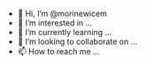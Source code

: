 - 👋 Hi, I’m @morinewicem
- 👀 I’m interested in ...
- 🌱 I’m currently learning ...
- 💞️ I’m looking to collaborate on ...
- 📫 How to reach me ...

<!---
morinewicem/morinewicem is a ✨ special ✨ repository because its `README.md` (this file) appears on your GitHub profile.
You can click the Preview link to take a look at your changes.
--->
